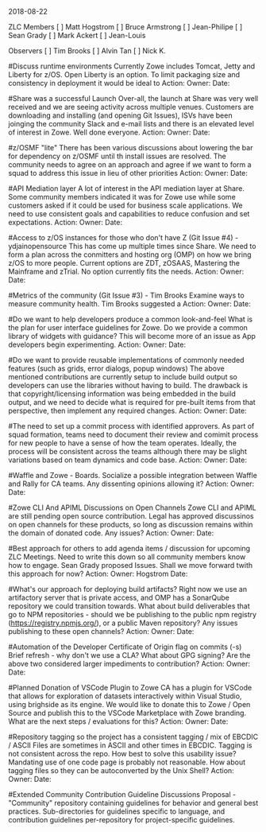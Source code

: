2018-08-22

ZLC Members
[ ] Matt Hogstrom
[ ] Bruce Armstrong
[ ] Jean-Philipe
[ ] Sean Grady 
[ ] Mark Ackert
[ ] Jean-Louis

Observers
[ ] Tim Brooks
[ ] Alvin Tan
[ ] Nick K.

#Discuss runtime environments
 Currently Zowe includes Tomcat, Jetty and Liberty for z/OS.  Open Liberty is an option.  To limit packaging size and consistency in deployment it would be ideal to 
  Action:
  Owner:
  Date:
  
#Share was a successful Launch
Over-all, the launch at Share was very well received and we are seeing activity across multiple venues.  Customers are downloading and installing (and opening Git Issues), ISVs have been joinging the community Slack and e-mail lists and there is an elevated level of interest in Zowe.  Well done everyone.
  Action:
  Owner:
  Date:

#z/OSMF "lite"
There has been various discussions about lowering the bar for dependency on z/OSMF until th install issues are resolved.  The community needs to agree on an approach and agree if we want to form a squad to address this issue in lieu of other priorities
  Action:
  Owner:
  Date:

#API Mediation layer
A lot of interest in the API mediation layer at Share.  Some community members indicated it was for Zowe use while some customers asked if it could be used for business scale applications.  We need to use consistent goals and capabilities to reduce confusion and set expectations.
  Action:
  Owner:
  Date:

#Access to z/OS instances for those who don't have Z (Git Issue #4) - ydjainopensource
This has come up multiple times since Share.  We need to form a plan across the conmitters and hosting org (OMP) on how we bring z/OS to more people.  Current options are ZDT, zOSAAS, Mastering the Mainframe and zTrial.  No option currently fits the needs.
  Action:
  Owner:
  Date:


#Metrics of the community (Git Issue #3) - Tim Brooks
Examine ways to measure community health.  Tim Brooks suggested a 
  Action:
  Owner:
  Date:

#Do we want to help developers produce a common look-and-feel
What is the plan for user interface guidelines for Zowe.  Do we provide a common library of widgets with guidance?  This will become more of an issue as App developers begin experimenting.
  Action:
  Owner:
  Date:


#Do we want to provide reusable implementations of commonly needed features (such as grids, error dialogs, popup windows)
The above mentioned contributions are currently setup to include build output so developers can use the libraries without having to build. The drawback is that copyright/licensing information was being embedded in the build output, and we need to decide what is required for pre-built items from that perspective, then implement any required changes.
  Action:
  Owner:
  Date:


#The need to set up a commit process with identified approvers.
As part of squad formation, teams need to document their review and comimit process for new people to have a sense of how the team operates.  Ideally, the process will be consistent across the teams although there may be slight variations based on team dynamics and code base.
  Action:
  Owner:
  Date:

#Waffle and Zowe - Boards.
Socialize a possible integration between Waffle and Rally for CA teams. Any dissenting opinions allowing it?
  Action:
  Owner:
  Date:

#Zowe CLI And APIML Discussions on Open Channels
Zowe CLI and APIML are still pending open source contribution. Legal has approved discussinos on open channels for these products, so long as discussion remains within the domain of donated code. Any issues?
  Action:
  Owner:
  Date:

#Best approach for others to add agenda items / discussion for upcoming ZLC Meetings.
Need to write this down so all community members know how to engage.  Sean Grady proposed Issues.  Shall we move forward twith this approach for now?
  Action:
  Owner: Hogstrom
  Date:

#What's our approach for deploying build artifacts?
Right now we use an artifactory server that is private access, and OMP has a SonarQube repository we could transition towards. What about build deliverables that go to NPM repositories - should we be publishing to the public npm registry (https://registry.npmjs.org/), or a public Maven repository? Any issues publishing to these open channels?
  Action:
  Owner:
  Date:

#Automation of the Developer Certificate of Origin flag on commits (-s)
Brief refresh - why don't we use a CLA?
What about GPG signing?
Are the above two considered larger impediments to contribution?
  Action:
  Owner:
  Date:

#Planned Donation of VSCode Plugin to Zowe
CA has a plugin for VSCode that allows for exploration of datasets interactively within Visual Studio, using brighside as its engine. We would like to donate this to Zowe / Open Source and publish this to the VSCode Marketplace with Zowe branding. What are the next steps / evaluations for this?
  Action:
  Owner:
  Date:

#Repository tagging so the project has a consistent tagging / mix of EBCDIC / ASCII
Files are sometimes in ASCII and other times in EBCDIC.  Tagging is not consistent across the repo.  How best to solve this usability issue?  Mandating use of one code page is probably not reasonable.  How about tagging files so they can be autoconverted by the Unix Shell?
  Action:
  Owner:
  Date:

#Extended Community Contribution Guideline Discussions
Proposal - "Community" repository containing guidelines for behavior and general best practices. Sub-directories for guidelines specific to language, and contribution guidelines per-repository for project-specific guidelines.

